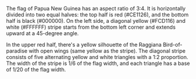 The flag of Papua New Guinea has an aspect ratio of 3:4. It is horizontally divided into two equal halves: the top half is red (#CE1126), and the bottom half is black (#000000). On the left side, a diagonal yellow (#FCD116) and white (#FFFFFF) stripe starts from the bottom left corner and extends upward at a 45-degree angle.

In the upper red half, there's a yellow silhouette of the Raggiana Bird-of-paradise with open wings (same yellow as the stripe). The diagonal stripe consists of five alternating yellow and white triangles with a 1:2 proportion. The width of the stripe is 1/6 of the flag width, and each triangle has a base of 1/20 of the flag width.